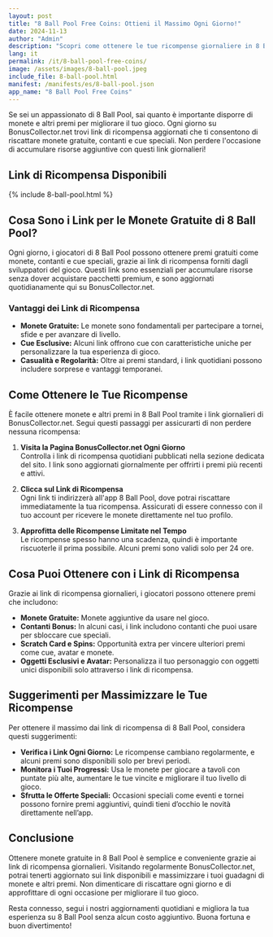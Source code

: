 ```yaml
---
layout: post
title: "8 Ball Pool Free Coins: Ottieni il Massimo Ogni Giorno!"
date: 2024-11-13
author: "Admin"
description: "Scopri come ottenere le tue ricompense giornaliere in 8 Ball Pool con i link gratuiti per monete e altri premi."
lang: it
permalink: /it/8-ball-pool-free-coins/
image: /assets/images/8-ball-pool.jpeg
include_file: 8-ball-pool.html
manifest: /manifests/es/8-ball-pool.json
app_name: "8 Ball Pool Free Coins"
---
```


Se sei un appassionato di 8 Ball Pool, sai quanto è importante disporre di monete e altri premi per migliorare il tuo gioco. Ogni giorno su BonusCollector.net trovi link di ricompensa aggiornati che ti consentono di riscattare monete gratuite, contanti e cue speciali. Non perdere l'occasione di accumulare risorse aggiuntive con questi link giornalieri!

## Link di Ricompensa Disponibili

{% include 8-ball-pool.html %}

## Cosa Sono i Link per le Monete Gratuite di 8 Ball Pool?

Ogni giorno, i giocatori di 8 Ball Pool possono ottenere premi gratuiti come monete, contanti e cue speciali, grazie ai link di ricompensa forniti dagli sviluppatori del gioco. Questi link sono essenziali per accumulare risorse senza dover acquistare pacchetti premium, e sono aggiornati quotidianamente qui su BonusCollector.net.

### Vantaggi dei Link di Ricompensa

- **Monete Gratuite:** Le monete sono fondamentali per partecipare a tornei, sfide e per avanzare di livello.
- **Cue Esclusive:** Alcuni link offrono cue con caratteristiche uniche per personalizzare la tua esperienza di gioco.
- **Casualità e Regolarità:** Oltre ai premi standard, i link quotidiani possono includere sorprese e vantaggi temporanei.

## Come Ottenere le Tue Ricompense

È facile ottenere monete e altri premi in 8 Ball Pool tramite i link giornalieri di BonusCollector.net. Segui questi passaggi per assicurarti di non perdere nessuna ricompensa:

1. **Visita la Pagina BonusCollector.net Ogni Giorno**  
   Controlla i link di ricompensa quotidiani pubblicati nella sezione dedicata del sito. I link sono aggiornati giornalmente per offrirti i premi più recenti e attivi.

2. **Clicca sul Link di Ricompensa**  
   Ogni link ti indirizzerà all'app 8 Ball Pool, dove potrai riscattare immediatamente la tua ricompensa. Assicurati di essere connesso con il tuo account per ricevere le monete direttamente nel tuo profilo.

3. **Approfitta delle Ricompense Limitate nel Tempo**  
   Le ricompense spesso hanno una scadenza, quindi è importante riscuoterle il prima possibile. Alcuni premi sono validi solo per 24 ore.

## Cosa Puoi Ottenere con i Link di Ricompensa

Grazie ai link di ricompensa giornalieri, i giocatori possono ottenere premi che includono:

- **Monete Gratuite:** Monete aggiuntive da usare nel gioco.
- **Contanti Bonus:** In alcuni casi, i link includono contanti che puoi usare per sbloccare cue speciali.
- **Scratch Card e Spins:** Opportunità extra per vincere ulteriori premi come cue, avatar e monete.
- **Oggetti Esclusivi e Avatar:** Personalizza il tuo personaggio con oggetti unici disponibili solo attraverso i link di ricompensa.

## Suggerimenti per Massimizzare le Tue Ricompense

Per ottenere il massimo dai link di ricompensa di 8 Ball Pool, considera questi suggerimenti:

- **Verifica i Link Ogni Giorno:** Le ricompense cambiano regolarmente, e alcuni premi sono disponibili solo per brevi periodi.
- **Monitora i Tuoi Progressi:** Usa le monete per giocare a tavoli con puntate più alte, aumentare le tue vincite e migliorare il tuo livello di gioco.
- **Sfrutta le Offerte Speciali:** Occasioni speciali come eventi e tornei possono fornire premi aggiuntivi, quindi tieni d’occhio le novità direttamente nell’app.

## Conclusione

Ottenere monete gratuite in 8 Ball Pool è semplice e conveniente grazie ai link di ricompensa giornalieri. Visitando regolarmente BonusCollector.net, potrai tenerti aggiornato sui link disponibili e massimizzare i tuoi guadagni di monete e altri premi. Non dimenticare di riscattare ogni giorno e di approfittare di ogni occasione per migliorare il tuo gioco.

Resta connesso, segui i nostri aggiornamenti quotidiani e migliora la tua esperienza su 8 Ball Pool senza alcun costo aggiuntivo. Buona fortuna e buon divertimento!